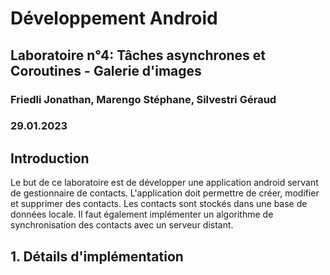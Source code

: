 # Développement Android

## Laboratoire n°4: Tâches asynchrones et Coroutines - Galerie d'images

### Friedli Jonathan, Marengo Stéphane, Silvestri Géraud

### 29.01.2023

## Introduction

Le but de ce laboratoire est de développer une application android servant de gestionnaire de contacts. L'application doit permettre de créer, modifier et supprimer des contacts. Les contacts sont stockés dans une base de données locale. Il faut également implémenter un algorithme de synchronisation des contacts avec un serveur distant.

## 1. Détails d'implémentation
